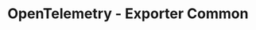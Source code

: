 # OpenTelemetry - Exporter Common

<!-- TODO: uncomment once published
[![Javadocs][javadoc-image]][javadoc-url]

[javadoc-image]: https://www.javadoc.io/badge/io.opentelemetry/opentelemetry-exporter-common.svg
[javadoc-url]: https://www.javadoc.io/doc/io.opentelemetry/opentelemetry-exporter-common
-->
